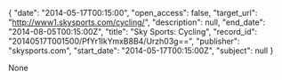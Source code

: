 {
  "date": "2014-05-17T00:15:00", 
  "open_access": false, 
  "target_url": "http://www1.skysports.com/cycling/", 
  "description": null, 
  "end_date": "2014-08-05T00:15:00Z", 
  "title": "Sky Sports: Cycling", 
  "record_id": "20140517T001500/PfYr1IkYmxB8B4/Urzh03g==", 
  "publisher": "skysports.com", 
  "start_date": "2014-05-17T00:15:00Z", 
  "subject": null
}

None